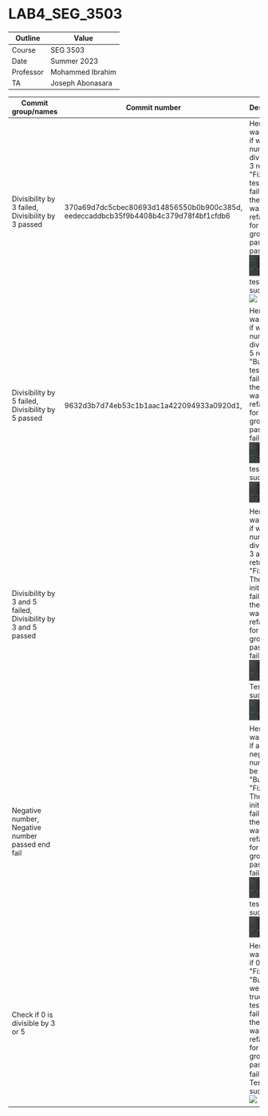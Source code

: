 # LAB4_SEG_3503
| Outline  | Value            |
| --------- | ---------------- |
| Course    | SEG 3503        |
| Date      | Summer 2023      |
| Professor | Mohammed Ibrahim |
| TA        | Joseph Abonasara |

|    Commit group/names    |            Commit number                  | Description |
|    ------------------    |            -------------                  | ----------- |
| Divisibility by 3 failed, Divisibility by 3 passed|370a69d7dc5cbec80693d14856550b0b900c385d, eedeccaddbcb35f9b4408b4c379d78f4bf1cfdb6  | Here we want to test if when the number is divisible by 3 returns "Fizz". The test initially failed and the code was refactored for the test group to pass.                    Test passed: <img src="images/test 1 fail.png"> test succeed: <img src="image/test 1 reussi.png">
| Divisibility by 5 failed, Divisibility by 5 passed |9632d3b7d74eb53c1b1aac1a422094933a0920d1,  | Here we want to test if when the number is divisible by 5 returns "Buzz". The test initially failed and the code was refactored for the test group to pass.        Test failed: <img src="images/test 2 fail.png"> test succeed: <img src="images/test 2 reussi.png">
| Divisibility by 3 and 5 failed, Divisibility by 3 and 5 passed | | Here we want to test if when the number is divisible by 3 and 5 returns "FizzBuzz". The test initially failed and the code was refactored for the test group to pass.    Test failed: <img src="images/test 3 fail.png"> Test succeed: <img src="images/test 3 reussi.png">
| Negative number, Negative number passed end fail | | Here we want to test if a negative number can be "Fizz" or "Buzz" or "FizzBuzz". The test initially failed and the code was refactored for the test group to pass.    Test failed: <img src="images/test 4 fail.png"> test succeed: <img src="images/test 4 reussi.png">
| Check if 0 is divisible by 3 or 5 | | Here we want to test if 0 is  "Fizz" or "Buzz" so we expect true. The test initially failed and the code was refactored for the test group to pass.    Test failed: <img src="images/resultequality.png"> Test succeed: <img src="images/resultequality%20implementation.png">
